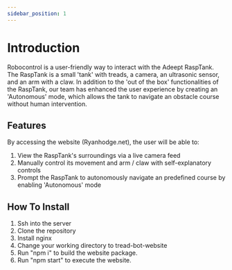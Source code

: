 ```yaml
---
sidebar_position: 1
---
```

# Introduction

Robocontrol is a user-friendly way to interact with the Adeept RaspTank. The RaspTank is a small 'tank' with treads, a camera, an ultrasonic sensor, and an arm with a claw. In addition to the 'out of the box' functionalities of the RaspTank, our team has enhanced the user experience by creating an 'Autonomous' mode, which allows the tank to navigate an obstacle course without human intervention. 

## Features
By accessing the website (Ryanhodge.net), the user will be able to:

1. View the RaspTank's surroundings via a live camera feed
2. Manually control its movement and arm / claw with self-explanatory controls
3. Prompt the RaspTank to autonomously navigate an predefined course by enabling 'Autonomous' mode

## How To Install
1. Ssh into the server
2. Clone the repository 
3. Install nginx 
4. Change your working directory to tread-bot-website
5. Run "npm i" to build the website package.
6. Run "npm start" to execute the website. 
